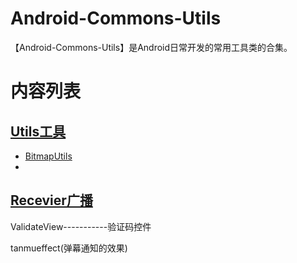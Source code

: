 # Android-Commons-Utils
【Android-Commons-Utils】是Android日常开发的常用工具类的合集。

# 内容列表
## [Utils工具](https://github.com/waylen505/Au/tree/master/app/src/main/java/com/au/wxl/utils)

- [BitmapUtils](https://github.com/Waylenw/Android-Commons-Utils/blob/master/app/src/main/java/com/au/commons/utils/BitmapUtils.java)
- 
## [Recevier广播](https://github.com/Waylenw/Android-Commons-Utils/tree/master/app/src/main/java/com/au/wxl/recevier)

ValidateView-----------验证码控件<br/>


tanmueffect(弹幕通知的效果)
